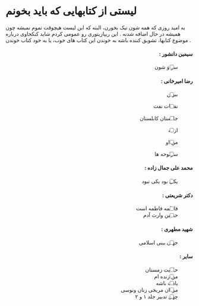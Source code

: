 # لیستی از کتابهایی که باید بخونم
به امید روزی که همه شون تیک بخورن، البته که این لیست هیچوقت تموم نمیشه چون همیشه در حال اضافه شدنه . 
این ریپازیتوری رو عمومی کردم شاید کنکجاوی درباره موضوع کتابها، تشویق کننده باشه به خوندن این کتاب های خوب، یا به خود کتاب خوندن .

<div dir="rtl">

#### سیمین دانشور :
- [ ] سو وَ شون

#### رضا امیرخانی :
- [ ] بیوتن
- [ ] نفحات نفت
- [ ] جانستان کابلستان
- [ ] از به
- [ ] من او
- [ ] سرلوحه ها


#### محمد علی جمال زاده :
- [ ] یکی بود یکی نبود

#### دکتر شریعتی :
- [ ] فاطمه فاطمه است
- [ ] حسین وارث آدم

#### شهید مطهری :
- [ ] جهان بینی اسلامی

#### سایر‌ :
- [ ] حکایت زمستان
- [ ] من زنده ام
- [ ] یادت باشه
- [ ] مردان مریخی زنان ونوسی
- [ ] چهل تدبیر جلد ۱ و ۲

</div>
